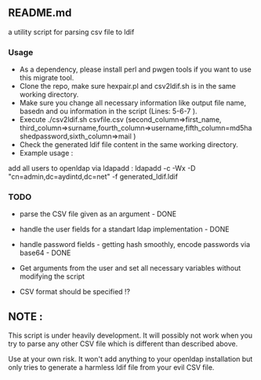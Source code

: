 ## README.md

a utility script for parsing csv file to ldif

### Usage 

- As a dependency, please install perl and pwgen tools if you want to use this migrate tool.
- Clone the repo, make sure hexpair.pl and csv2ldif.sh is in the same working directory.
- Make sure you change all necessary information like output file name, basedn and ou information in the script (Lines: 5-6-7 ).
- Execute ./csv2ldif.sh csvfile.csv (second_column=>first_name, third_column=>surname,fourth_column=>username,fifth_column=md5hashedpassword,sixth_column=>mail )
- Check the generated ldif file content in the same working directory.
- Example usage :

add all users to openldap via ldapadd : ldapadd  -c -Wx -D "cn=admin,dc=aydintd,dc=net" -f generated_ldif.ldif 


### TODO 

- parse the CSV file given as an argument - DONE
- handle the user fields for a standart ldap implementation - DONE
- handle password fields - getting hash smoothly, encode passwords via base64 - DONE

- Get arguments from the user and set all necessary variables without modifying the script
- CSV format should be specified !? 

## NOTE :

This script is under heavily development. It will possibly not work when you try to parse any other CSV 
file which is different than described above.

Use at your own risk. It won't add anything to your openldap installation but only tries to generate a harmless ldif file from your evil CSV file.
